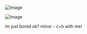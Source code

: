 ![Image](https://github.com/user-attachments/assets/40020734-64e9-41a7-99b8-3ab7f0982645) 

![Image](https://github.com/user-attachments/assets/65ebf057-8cca-48e3-8274-8b32621ac01b)

im just bored ok?
minor - c+h with me!


